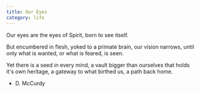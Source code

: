 ```yaml
---
title: Our Eyes
category: life
---
```


Our eyes
are the eyes
of Spirit,
born to see itself.

But
encumbered in flesh,
yoked to a primate brain,
our vision narrows,
until only what is wanted,
or what is feared,
is seen.

Yet
there is a seed
in every mind,
a vault
bigger than ourselves
that holds
it's own heritage,
a gateway
to what birthed us,
a path back home.

- D. McCurdy
